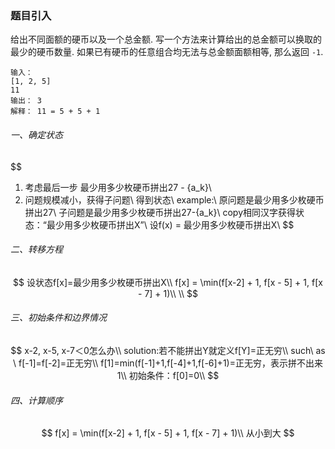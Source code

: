 ### 题目引入

给出不同面额的硬币以及一个总金额. 写一个方法来计算给出的总金额可以换取的最少的硬币数量. 如果已有硬币的任意组合均无法与总金额面额相等, 那么返回 `-1`.

```apl
输入：
[1, 2, 5]
11
输出： 3
解释： 11 = 5 + 5 + 1
```

###### 一、确定状态

$$
1. 考虑最后一步
   最少用多少枚硬币拼出27 - {a_k}\\
2. 问题规模减小，获得子问题\\
   得到状态\\
   example:\\
   原问题是最少用多少枚硬币拼出27\\
   子问题是最少用多少枚硬币拼出27-{a_k}\\
   copy相同汉字获得状态：“最少用多少枚硬币拼出X”\\
   设f(x) = 最少用多少枚硬币拼出X\\
$$

###### 二、转移方程

$$
设状态f[x]=最少用多少枚硬币拼出X\\
f[x] = \min(f[x-2] + 1, f[x - 5] + 1, f[x - 7] + 1)\\
\\
$$

###### 三、初始条件和边界情况

$$
x-2, x-5, x-7＜0怎么办\\
solution:若不能拼出Y就定义f[Y]=正无穷\\
such\ as \ f[-1]=f[-2]=正无穷\\
f[1]=min(f[-1]+1,f[-4]+1,f[-6]+1)=正无穷，表示拼不出来1\\
初始条件：f[0]=0\\
$$

###### 四、计算顺序

$$
f[x] = \min(f[x-2] + 1, f[x - 5] + 1, f[x - 7] + 1)\\
从小到大
$$


